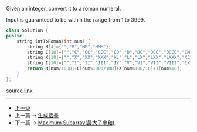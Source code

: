 <!-- int转换为罗马数字 -->

Given an integer, convert it to a roman numeral.

Input is guaranteed to be within the range from 1 to 3999.



```c++
class Solution {
public:
    string intToRoman(int num) {
        string M[4]={"","M","MM","MMM"};
        string C[10]={"","C","CC","CCC","CD","D","DC","DCC","DCCC","CM"};
        string X[10]={"","X","XX","XXX","XL","L","LX","LXX","LXXX","XC"};
        string I[10]={"","I","II","III","IV","V","VI","VII","VIII","IX"};
        return M[num/1000]+C[num%1000/100]+X[num%100/10]+I[num%10];
    }
};
```


[source link](https://leetcode.com/problems/integer-to-roman/discuss/)


---
- [上一级](README.md)
- 上一篇 -> [生成括号](generate_parentheses.md)
- 下一篇 -> [Maximum Subarray(最大子串和)](maximum_subarray.md)
